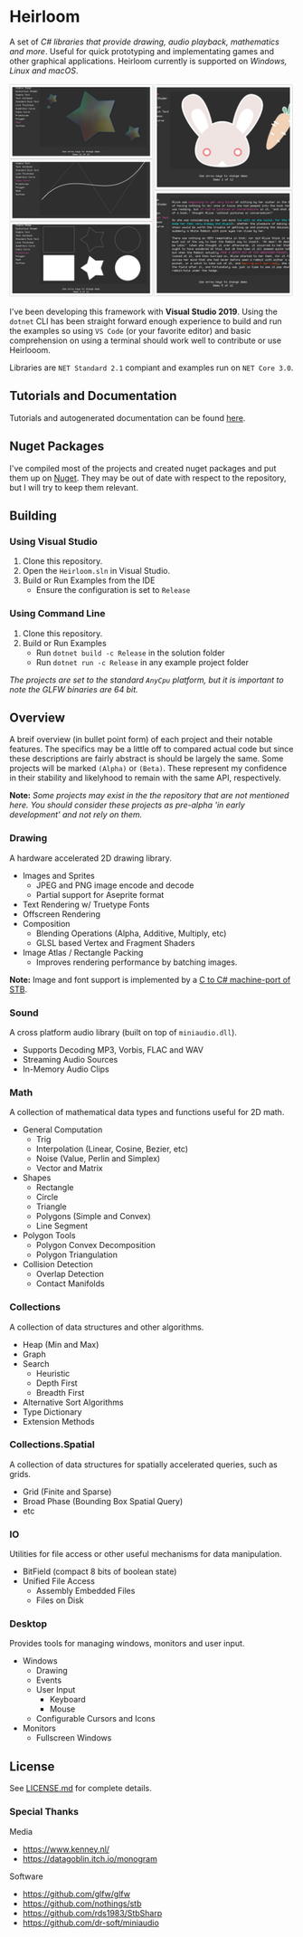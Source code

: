 # Heirloom

A set of *C# libraries that provide drawing, audio playback, mathematics and more*. Useful for quick prototyping and implementating games and other graphical applications. Heirloom currently is supported on *Windows, Linux and macOS*.

![screenshots](screenshots.png)

I've been developing this framework with **Visual Studio 2019**. Using the `dotnet` CLI has been straight forward enough experience to build and run the examples so using `VS Code` (or your favorite editor) and basic comprehension on using a terminal should work well to contribute or use Heirlooom.

Libraries are `NET Standard 2.1` compiant and examples run on `NET Core 3.0`. 

## Tutorials and Documentation

Tutorials and autogenerated documentation can be found [here](https://chamberlain91.github.io/Heirloom/).

## Nuget Packages

I've compiled most of the projects and created nuget packages and put them up on [Nuget][nuget_search]. They may be out of date with respect to the repository, but I will try to keep them relevant.

## Building

### Using Visual Studio

1. Clone this repository.
2. Open the `Heirloom.sln` in Visual Studio.
3. Build or Run Examples from the IDE
   * Ensure the configuration is set to `Release`

### Using Command Line

1. Clone this repository.
2. Build or Run Examples
   * Run `dotnet build -c Release` in the solution folder
   * Run `dotnet run -c Release` in any example project folder

*The projects are set to the standard `AnyCpu` platform, but it is important to note the GLFW binaries are 64 bit.*

## Overview

A breif overview (in bullet point form) of each project and their notable features. The specifics may be a little off to compared actual code but since these descriptions are fairly abstract is should be largely the same. Some projects will be marked `(Alpha)` or `(Beta)`. These represent my confidence in their stability and likelyhood to remain with the same API, respectively.

**Note:** *Some projects may exist in the the repository that are not mentioned here. You should consider these projects as pre-alpha 'in early development' and not rely on them.*

### Drawing

A hardware accelerated 2D drawing library.

* Images and Sprites
    + JPEG and PNG image encode and decode
    + Partial support for Aseprite format
* Text Rendering w/ Truetype Fonts
* Offscreen Rendering
* Composition
    + Blending Operations (Alpha, Additive, Multiply, etc)
    + GLSL based Vertex and Fragment Shaders
* Image Atlas / Rectangle Packing
    + Improves rendering performance by batching images.

**Note:** Image and font support is implemented by a [C to C# machine-port of
STB][stbcsharp].

### Sound

A cross platform audio library (built on top of `miniaudio.dll`).

* Supports Decoding MP3, Vorbis, FLAC and WAV
* Streaming Audio Sources
* In-Memory Audio Clips

### Math

A collection of mathematical data types and functions useful for 2D math.

* General Computation
  * Trig
  * Interpolation (Linear, Cosine, Bezier, etc)
  * Noise (Value, Perlin and Simplex)
  * Vector and Matrix
* Shapes
    * Rectangle
    * Circle
    * Triangle
    * Polygons (Simple and Convex)
    * Line Segment
* Polygon Tools
    * Polygon Convex Decomposition
    * Polygon Triangulation
* Collision Detection
    * Overlap Detection
    * Contact Manifolds

### Collections

A collection of data structures and other algorithms.

* Heap (Min and Max)
* Graph
* Search
    + Heuristic
    + Depth First
    + Breadth First
* Alternative Sort Algorithms
* Type Dictionary
* Extension Methods

### Collections.Spatial

A collection of data structures for spatially accelerated queries, such as grids.

* Grid (Finite and Sparse)
* Broad Phase (Bounding Box Spatial Query)
* etc

### IO

Utilities for file access or other useful mechanisms for data manipulation.

* BitField (compact 8 bits of boolean state)
* Unified File Access
  * Assembly Embedded Files
  * Files on Disk

### Desktop

Provides tools for managing windows, monitors and user input.

* Windows
  * Drawing
  * Events
  * User Input
    * Keyboard
    * Mouse
  * Configurable Cursors and Icons
* Monitors
  * Fullscreen Windows

## License

See [LICENSE.md](./LICENSE.md) for complete details.

### Special Thanks

Media

* https://www.kenney.nl/
* https://datagoblin.itch.io/monogram

Software

* https://github.com/glfw/glfw
* https://github.com/nothings/stb
* https://github.com/rds1983/StbSharp
* https://github.com/dr-soft/miniaudio

[stbcsharp]: https://github.com/rds1983/StbSharp
[nuget_search]: https://www.nuget.org/packages?q=heirloom

